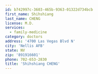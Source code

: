 ```yaml
---
id: b742997c-3603-465b-9363-01322d734bcb
first_name: Shihshiang
last_name: CHENG
license: M.D.
services:
  - family-medicine
category: doctors
address: '4700 Las Vegas Blvd N'
city: 'Nellis AFB'
state: NV
zip: '891916601'
phone: 702-653-2830
title: 'Shihshiang CHENG'
---
```

